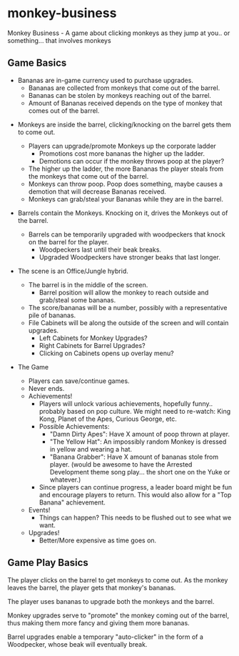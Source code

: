 monkey-business
===============

Monkey Business - A game about clicking monkeys as they jump at you.. or something... that involves monkeys


Game Basics
-----------

+ Bananas are in-game currency used to purchase upgrades.
    + Bananas are collected from monkeys that come out of the barrel.
    + Bananas can be stolen by monkeys reaching out of the barrel.
    + Amount of Bananas received depends on the type of monkey that comes out of the barrel.


* Monkeys are inside the barrel, clicking/knocking on the barrel gets them to come out.
    * Players can upgrade/promote Monkeys up the corporate ladder
        * Promotions cost more bananas the higher up the ladder.
        * Demotions can occur if the monkey throws poop at the player?
    * The higher up the ladder, the more Bananas the player steals from the monkeys that come out of the barrel.
    * Monkeys can throw poop.  Poop does something, maybe causes a demotion that will decrease Bananas received.
    * Monkeys can grab/steal your Bananas while they are in the barrel.


* Barrels contain the Monkeys.  Knocking on it, drives the Monkeys out of the barrel.
    * Barrels can be temporarily upgraded with woodpeckers that knock on the barrel for the player.
        * Woodpeckers last until their beak breaks.
        * Upgraded Woodpeckers have stronger beaks that last longer.


* The scene is an Office/Jungle hybrid.
    * The barrel is in the middle of the screen.
        * Barrel position will allow the monkey to reach outside and grab/steal some bananas.
    * The score/bananas will be a number, possibly with a representative pile of bananas.
    * File Cabinets will be along the outside of the screen and will contain upgrades.
        * Left Cabinets for Monkey Upgrades?
        * Right Cabinets for Barrel Upgrades?
        * Clicking on Cabinets opens up overlay menu?


* The Game
    * Players can save/continue games.
    * Never ends.
    * Achievements!
        * Players will unlock various achievements, hopefully funny.. probably based on pop culture.
          We might need to re-watch: King Kong, Planet of the Apes, Curious George, etc.
        * Possible Achievements:
            * "Damn Dirty Apes": Have X amount of poop thrown at player.
            * "The Yellow Hat": An impossibly random Monkey is dressed in yellow and wearing a hat.
            * "Banana Grabber": Have X amount of bananas stole from player. (would be awesome to have the
               Arrested Development theme song play... the short one on the Yuke or whatever.)
        * Since players can continue progress, a leader board might be fun and encourage players to return.
          This would also allow for a "Top Banana" achievement.
    * Events!
        * Things can happen?  This needs to be flushed out to see what we want.
    * Upgrades!
        * Better/More expensive as time goes on.


Game Play Basics
----------------

The player clicks on the barrel to get monkeys to come out.  As the monkey leaves the barrel, the player gets
that monkey's bananas.

The player uses bananas to upgrade both the monkeys and the barrel.

Monkey upgrades serve to "promote" the monkey coming out of the barrel, thus making them more fancy and giving
them more bananas.

Barrel upgrades enable a temporary "auto-clicker" in the form of a Woodpecker, whose beak will eventually break.